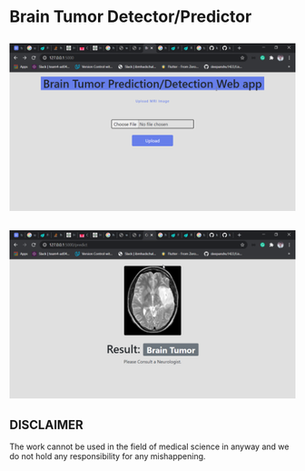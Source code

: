 # Brain Tumor Detector/Predictor

![c](https://github.com/kazimsayed954/Brain-Tumor-Detection-alpha/blob/master/ScreenShot/chrome_YRa5PLAIkB.png)
-------

![c](https://github.com/kazimsayed954/Brain-Tumor-Detection-alpha/blob/master/ScreenShot/chrome_3W9EdcfkrI.png)
--------

## DISCLAIMER 

The work cannot be used in the field of medical science in anyway and we do not hold any responsibility for any mishappening.
